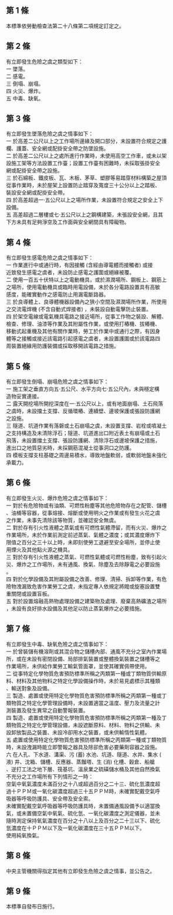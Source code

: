 第 1 條
-------
本標準依勞動檢查法第二十八條第二項規定訂定之。

第 2 條
-------
有立即發生危險之虞之類型如下：  
一  墜落。  
二  感電。  
三  倒塌、崩塌。  
四  火災、爆炸。  
五  中毒、缺氧。

第 3 條
-------
有立即發生墜落危險之虞之情事如下：  
一  於高差二公尺以上之工作場所邊緣及開口部分，未設置符合規定之護  
    欄、護蓋、安全網或配掛安全帶之防墜設施。  
二  於高差二公尺以上之處所進行作業時，未使用高空工作車，或未以架  
    設施工架等方法設置工作臺；設置工作臺有困難時，未採取張掛安全  
    網或配掛安全帶之設施。  
三  於石綿板、鐵皮板、瓦、木板、茅草、塑膠等易踏穿材料構築之屋頂  
    從事作業時，未於屋架上設置防止踏穿及寬度三十公分以上之踏板、  
    裝設安全網或配掛安全帶。  
四  於高差超過一‧五公尺以上之場所作業，未設置符合規定之安全上下  
    設備。  
五  高差超過二層樓或七‧五公尺以上之鋼構建築，未張設安全網，且其  
    下方未具有足夠淨空及工作面與安全網間具有障礙物。

第 4 條
-------
有立即發生感電危險之虞之情事如下：  
一  作業進行中或通行時，有因接觸 (含經由導電體而接觸者) 或接  
    近致發生感電之虞者，未設防止感電之護圍或絕緣被覆。  
二  使用一百五十伏特以上之電動機具，或於濕潤場所、鋼板上、鋼筋上  
    之場所，使用電動機具或臨時用電設備，未於各分電路設置具有高敏  
    感度，能確實動作之感電防止用漏電斷路器。  
三  於良導體上、良導體機器設備內之狹小空間及濕潤場所作業，所使用  
    之交流電焊機 (不含自動式焊接者) ，未裝設自動電擊防止裝置。  
四  於架空電線或電氣機具電路之接近場所，從事工作物之裝設、解體、  
    檢查、修理、油漆等作業及其附屬性作業，或使用打樁機、拔樁機、  
    移動式起重機及其他有關作業時，勞工於作業中或通行之際，有因身  
    體等之接觸或接近該電路引起感電之虞者，未設置護圍或於該電路四  
    周裝置絕緣用防護裝備或採取移開該電路之措施。

第 5 條
-------
有立即發生倒塌、崩塌危險之虞之情事如下：  
一  施工架之垂直方向五‧五公尺、水平方向七‧五公尺內，未與穩定構  
    造物妥實連接。  
二  露天開挖場所開挖深度在一‧五公尺以上，或有地面崩塌、土石飛落  
    之虞時，未設擋土支撐、反循環樁、連續壁、邊坡保護或張設防護網  
    之設施。  
三  隧道、坑道作業有落磐或土石崩塌之虞，未設置支撐、岩栓或噴凝土  
    之支持構造及未清除浮石；隧道、坑道進出口附近表土有崩塌或土石  
    飛落，未設置擋土支撐、張設防護網、清除浮石或邊坡保護之措施，  
    進出口之地質惡劣時，未採鋼筋混凝土從事洞口之防護。  
四  模板支撐支柱基礎之周邊易積水，導致地盤軟弱，或軟弱地盤未強化  
    承載力。

第 6 條
-------
有立即發生火災、爆炸危險之虞之情事如下：  
一  對於有危險物或有油類、可燃性粉塵等其他危險物存在之配管、儲槽  
    、油桶等容器，從事熔接、熔斷或使用明火之作業或有發生火花之虞  
    之作業，未事先清除該等物質，並確認安全無虞。  
二  對於存有引火性液體之蒸氣或有可燃性氣體滯留，而有火災、爆炸之  
    作業場所，未於作業前測定前述蒸氣、氣體之濃度；或其濃度爆炸下  
    限值之百分之三十以上時，未即刻使勞工退避至安全場所，並停止使  
    用煙火及其他點火源之機具。  
三  對於存有引火性液體之蒸氣、可燃性氣體或可燃性粉塵，致有引起火  
    災、爆炸之工作場所，未有通風、換氣、除塵及去除靜電之必要設施  
    。  
四  對於化學設備及其附屬設備之改善、修理、清掃、拆卸等作業，有危  
    險物洩漏致危害作業勞工之虞，未指定專人依規定將閥或旋塞設置雙  
    重關閉或設置盲板。  
五  對於設置熔融高熱物處理設備之建築物及處理、廢棄高熱礦渣之場所  
    ，未設有良好排水設備及其他足以防止蒸氣爆炸之必要措施。

第 7 條
-------
有立即發生中毒、缺氧危險之虞之情事如下：  
一  於曾裝儲有機溶劑或其混合物之儲槽內部、通風不充分之室內作業場  
    所，或在未設有密閉設備、局部排氣裝置或整體換氣裝置之儲槽等之  
    作業場所，未供給作業勞工輸氣管面罩，並使其確實佩帶使用。  
二  從事特定化學物質危害預防標準所稱之丙類第一種或丁類物質供輸原  
    料、材料及其他物料之特定化學設備操作時，未於易見處標示其種類  
    、輸送對象及設備。  
三  製造、處置或使用特定化學物質危害預防標準所稱之丙類第一種或丁  
    類物質之特定化學管理設備時，未設置適當之溫度、壓力及流量之計  
    測裝置及發生異常之自動警報裝置。  
四  製造、處置或使用特定化學物質危害預防標準所稱之丙類第一種及丁  
    類物質之特定化學管理設備，未設遮斷原料、材料、物料之供輸、未  
    設卸放製品之裝置、未設冷卻用水之裝置，或未供輸惰性氣體。  
五  處置或使用特定化學物質危害預防標準所稱之丙類第一種或丁類物質  
    時，未設洩漏時能立即警報之器具及除卻危害必要藥劑容器之設施。  
六  在人孔、下水道、溝渠、污 (蓄) 水池、坑道、隧道、水井、集水 (  
    液) 井、沈箱、儲槽、反應器、蒸餾塔、生 (消) 化槽、穀倉、船艙  
    、逆打工法之地下層、筏基坑、溫泉業之硫磺儲水桶及其他自然換氣  
    不充分之工作場所有下列情形之一時：  
    空氣中氧氣濃度未滿百分之十八或超過百分之二十三、硫化氫濃度超  
    過十ＰＰＭ或一氧化碳濃度超過三十五ＰＰＭ時，未確實配戴空氣呼  
    吸器等呼吸防護具、安全帶及安全索。  
    未確實配戴空氣呼吸器等呼吸防護具時，未置備通風設備予以適當換  
    氣，或未置備空氣中氧氣、硫化氫、一氧化碳濃度之測定儀器，並未  
    隨時測定保持氧氣濃度在百分之十八以上及百分之二十三以下、硫化  
    氫濃度在十ＰＰＭ以下及一氧化碳濃度在三十五ＰＰＭ以下。  
    使用純氧換氣。

第 8 條
-------
中央主管機關得指定其他有立即發生危險之虞之情事，並公告之。

第 9 條
-------
本標準自發布日施行。

